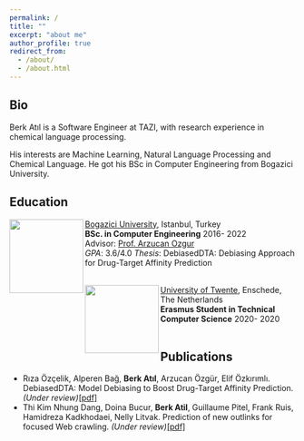 ```yaml
---
permalink: /
title: ""
excerpt: "about me"
author_profile: true
redirect_from: 
  - /about/
  - /about.html
---
```


## Bio

Berk Atıl is a Software Engineer at TAZI, with research experience in chemical language processing.

His interests are Machine Learning, Natural Language Processing and Chemical Language. He got his BSc in Computer Engineering from Bogazici University. 

## Education


<img align="left" width="130" height="130" src="https://upload.wikimedia.org/wikipedia/en/7/76/Boğaziçi_University_logo.svg">

   [Bogazici University](http://boun.edu.tr/), Istanbul, Turkey<br/>
   **BSc. in Computer Engineering**    2016- 2022<br/>
   Advisor: [Prof. Arzucan Ozgur](https://www.cmpe.boun.edu.tr/~ozgur/)<br/>
   *GPA*: 3.6/4.0 *Thesis*: DebiasedDTA: Debiasing Approach for Drug-Target Affinity Prediction
   <br/>
   <br/>

<img align="left" width="130" height="120" src="https://upload.wikimedia.org/wikipedia/commons/1/16/University-of-twente-letters.jpg">

   [University of Twente](https://www.utwente.nl/en/), Enschede, The Netherlands<br/>
   **Erasmus Student in Technical Computer Science**    2020- 2020<br/>
 <br/>


## Publications
* Rıza Özçelik, Alperen Bağ, **Berk Atıl**, Arzucan Özgür, Elif Özkırımlı. DebiasedDTA: Model Debiasing to Boost Drug-Target Affinity Prediction. _(Under review)_[[pdf]](https://arxiv.org/pdf/2107.05556.pdf)
* Thi Kim Nhung Dang, Doina Bucur, **Berk Atil**, Guillaume Pitel, Frank Ruis, Hamidreza Kadkhodaei, Nelly Litvak. Prediction of new outlinks for focused Web crawling. _(Under review)_[[pdf]](https://arxiv.org/pdf/2111.05062.pdf)
